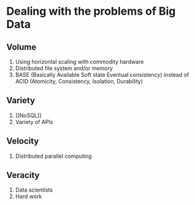 # Dealing with the problems of Big Data

## Volume

1) Using horizontal scaling with commodity hardware
2) Distributed file system and/or memory
3) BASE (Basically Available Soft state Eventual consistency) instead of ACID (Atomicity, Consistency, Isolation, Durability)

## Variety

1) [[NoSQL]]
2) Variety of APIs

## Velocity

1) Distributed parallel computing

## Veracity

1) Data scientists
2) Hard work